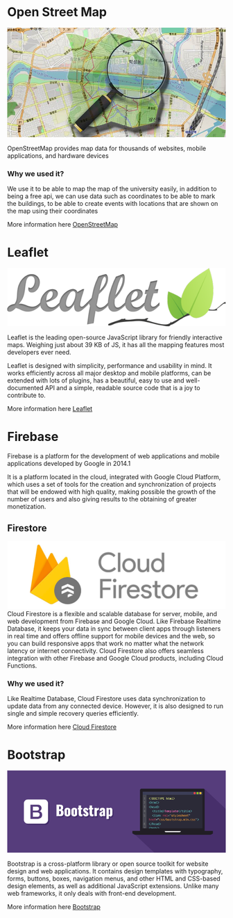 # Open Street Map
![img](img/osm.jpg)

OpenStreetMap provides map data for thousands of websites, mobile applications, and hardware devices

### Why we used it?

We use it to be able to map the map of the university easily, in addition to being a free api, we can use data such as coordinates to be able to mark the buildings, to be able to create events with locations that are shown on the map using their coordinates

More information here
[OpenStreetMap](https://www.openstreetmap.org/#map=5/23.944/-102.579)


# Leaflet
![img](img/leaflet.png)

Leaflet is the leading open-source JavaScript library for friendly interactive maps. Weighing just about 39 KB of JS, it has all the mapping features most developers ever need.

Leaflet is designed with simplicity, performance and usability in mind. It works efficiently across all major desktop and mobile platforms, can be extended with lots of plugins, has a beautiful, easy to use and well-documented API and a simple, readable source code that is a joy to contribute to.

More information here [Leaflet](https://leafletjs.com/)

# Firebase
Firebase is a platform for the development of web applications and mobile applications developed by Google in 2014.1

It is a platform located in the cloud, integrated with Google Cloud Platform, which uses a set of tools for the creation and synchronization of projects that will be endowed with high quality, making possible the growth of the number of users and also giving results to the obtaining of greater monetization.


## Firestore
![img](img/firestore.png)
Cloud Firestore is a flexible and scalable database for server, mobile, and web development from Firebase and Google Cloud. Like Firebase Realtime Database, it keeps your data in sync between client apps through listeners in real time and offers offline support for mobile devices and the web, so you can build responsive apps that work no matter what the network latency or internet connectivity. Cloud Firestore also offers seamless integration with other Firebase and Google Cloud products, including Cloud Functions.

### Why we used it?

Like Realtime Database, Cloud Firestore uses data synchronization to update data from any connected device. However, it is also designed to run single and simple recovery queries efficiently.

More information here [Cloud Firestore](https://firebase.google.com/docs/firestore?hl=es)

# Bootstrap

![img](img/bootstrap.png)

Bootstrap is a cross-platform library or open source toolkit for website design and web applications. It contains design templates with typography, forms, buttons, boxes, navigation menus, and other HTML and CSS-based design elements, as well as additional JavaScript extensions. Unlike many web frameworks, it only deals with front-end development.

More information here [Bootstrap](https://getbootstrap.com/)
